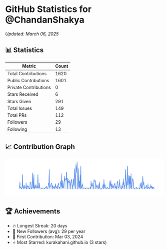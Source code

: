 # GitHub Statistics for @ChandanShakya
*Updated: March 06, 2025*

## 📊 Statistics
| Metric | Count |
|--------|--------|
| Total Contributions | 1620 |
| Public Contributions | 1601 |
| Private Contributions | 0 |
| Stars Received | 6 |
| Stars Given | 291 |
| Total Issues | 149 |
| Total PRs | 112 |
| Followers | 29 |
| Following | 13 |

## 📈 Contribution Graph

![Contribution Graph](./contribution_graph.png)

## 🏆 Achievements

- 🔥 Longest Streak: 20 days
- 👥 New Followers (avg): 29 per year
- 📅 First Contribution: Mar 03, 2024
- ⭐ Most Starred: kurakahani.github.io (3 stars)
